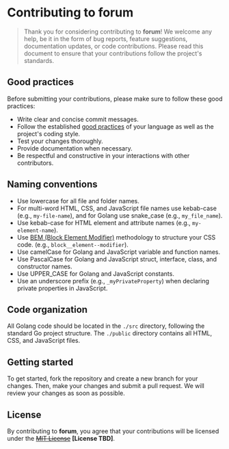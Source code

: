 # Contributing to **forum**

> Thank you for considering contributing to **forum**! We welcome any help, be it in the form of bug reports, feature suggestions, documentation updates, or code contributions. Please read this document to ensure that your contributions follow the project's standards.

## **Good practices**

Before submitting your contributions, please make sure to follow these good practices:

- Write clear and concise commit messages.
- Follow the established [good practices](https://github.com/01-edu/public/blob/master/subjects/good-practices/README.md) of your language as well as the project's coding style.
- Test your changes thoroughly.
- Provide documentation when necessary.
- Be respectful and constructive in your interactions with other contributors.

## **Naming conventions**

- Use lowercase for all file and folder names.
- For multi-word HTML, CSS, and JavaScript file names use kebab-case (e.g., `my-file-name`), and for Golang use snake_case (e.g., `my_file_name`).
- Use kebab-case for HTML element and attribute names (e.g., `my-element-name`).
- Use [BEM (Block Element Modifier)](https://sparkbox.com/foundry/bem_by_example) methodology to structure your CSS code. (e.g., `block__element--modifier`).
- Use camelCase for Golang and JavaScript variable and function names.
- Use PascalCase for Golang and JavaScript struct, interface, class, and constructor names.
- Use UPPER_CASE for Golang and JavaScript constants.
- Use an underscore prefix (e.g., `_myPrivateProperty`) when declaring private properties in JavaScript.

## **Code organization**

All Golang code should be located in the `./src` directory, following the standard Go project structure. The `./public` directory contains all HTML, CSS, and JavaScript files.

## **Getting started**

To get started, fork the repository and create a new branch for your changes. Then, make your changes and submit a pull request. We will review your changes as soon as possible.

## **License**

By contributing to **forum**, you agree that your contributions will be licensed under the ~~[MIT License](https://github.com/DnaDiff/forum/blob/main/LICENSE.md)~~ **[License TBD]**.
